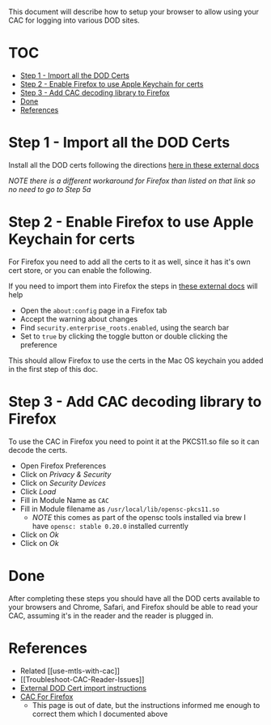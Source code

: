 This document will describe how to setup your browser to allow using your CAC for logging into various DOD sites.

# TOC

<!-- toc -->

- [Step 1 - Import all the DOD Certs](#step-1---import-all-the-dod-certs)
- [Step 2 - Enable Firefox to use Apple Keychain for certs](#step-2---enable-firefox-to-use-apple-keychain-for-certs)
- [Step 3 - Add CAC decoding library to Firefox](#step-3---add-cac-decoding-library-to-firefox)
- [Done](#done)
- [References](#references)

<!-- tocstop -->

# Step 1 - Import all the DOD Certs

Install all the DOD certs following the directions [here in these external docs](https://militarycac.com/macnotes.htm#DoD_certificates)

_NOTE there is a different workaround for Firefox than listed on that link so no need to go to Step 5a_

# Step 2 - Enable Firefox to use Apple Keychain for certs

For Firefox you need to add all the certs to it as well, since it has it's own cert store, or you can enable the following.

If you need to import them into Firefox the steps in [these external docs](https://militarycac.com/macnotes.htm#Firefox_users) will help

* Open the `about:config` page in a Firefox tab
* Accept the warning about changes
* Find `security.enterprise_roots.enabled`, using the search bar
* Set to `true` by clicking the toggle button or double clicking the preference

This should allow Firefox to use the certs in the Mac OS keychain you added in the first step of this doc.

# Step 3 - Add CAC decoding library to Firefox

To use the CAC in Firefox you need to point it at the PKCS11.so file so it can decode the certs.

* Open Firefox Preferences
* Click on *Privacy & Security*
* Click on *Security Devices*
* Click *Load*
* Fill in Module Name as `CAC`
* Fill in Module filename as `/usr/local/lib/opensc-pkcs11.so`
  * *NOTE* this comes as part of the opensc tools installed via brew I have `opensc: stable 0.20.0` installed currently
* Click on *Ok*
* Click on *Ok*

# Done

After completing these steps you should have all the DOD certs available to your browsers and Chrome, Safari, and Firefox should be able to read your CAC, assuming it's in the reader and the reader is plugged in.

# References

* Related [[use-mtls-with-cac]]
* [[Troubleshoot-CAC-Reader-Issues]]
* [External DOD Cert import instructions](https://militarycac.com/macnotes.htm)
* [CAC For Firefox](https://www.ndu.edu/Incoming-Students/Cybersecurity-Compliance/CAC-for-Firefox/)
  * This page is out of date, but the instructions informed me enough to correct them which I documented above